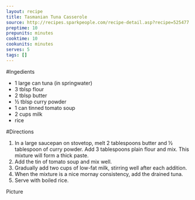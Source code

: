 ```yaml
---
layout: recipe
title: Tasmanian Tuna Casserole
source: http://recipes.sparkpeople.com/recipe-detail.asp?recipe=525477
preptime: 10
prepunits: minutes
cooktime: 10
cookunits: minutes
serves: 5
tags: []
---
```

#Ingedients
* 1 large can tuna (in springwater)
* 3 tblsp flour
* 2 tblsp butter
* &frac12; tblsp curry powder
* 1 can tinned tomato soup
* 2 cups milk
* rice

#Directions
1. In a large saucepan on stovetop, melt 2 tablespoons butter and &frac12; tablespoon of curry powder. Add 3 tablespoons plain flour and mix. This mixture will form a thick paste. 
2. Add the tin of tomato soup and mix well. 
3. Gradually add two cups of low-fat milk, stirring well after each addition. 
4. When the mixture is a nice mornay consistency, add the drained tuna. 
5. Serve with boiled rice.

Picture